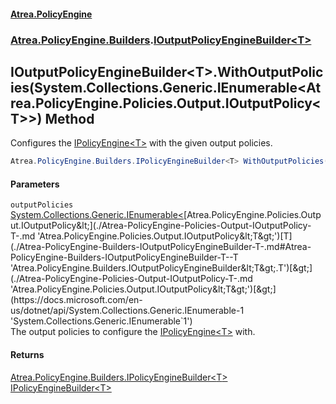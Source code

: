 #### [Atrea.PolicyEngine](./index.md 'index')
### [Atrea.PolicyEngine.Builders](./Atrea-PolicyEngine-Builders.md 'Atrea.PolicyEngine.Builders').[IOutputPolicyEngineBuilder&lt;T&gt;](./Atrea-PolicyEngine-Builders-IOutputPolicyEngineBuilder-T-.md 'Atrea.PolicyEngine.Builders.IOutputPolicyEngineBuilder&lt;T&gt;')
## IOutputPolicyEngineBuilder&lt;T&gt;.WithOutputPolicies(System.Collections.Generic.IEnumerable&lt;Atrea.PolicyEngine.Policies.Output.IOutputPolicy&lt;T&gt;&gt;) Method
Configures the [IPolicyEngine&lt;T&gt;](./Atrea-PolicyEngine-IPolicyEngine-T-.md 'Atrea.PolicyEngine.IPolicyEngine&lt;T&gt;') with the given output policies.  
```csharp
Atrea.PolicyEngine.Builders.IPolicyEngineBuilder<T> WithOutputPolicies(System.Collections.Generic.IEnumerable<Atrea.PolicyEngine.Policies.Output.IOutputPolicy<T>> outputPolicies);
```
#### Parameters
<a name='Atrea-PolicyEngine-Builders-IOutputPolicyEngineBuilder-T--WithOutputPolicies(System-Collections-Generic-IEnumerable-Atrea-PolicyEngine-Policies-Output-IOutputPolicy-T--)-outputPolicies'></a>
`outputPolicies` [System.Collections.Generic.IEnumerable&lt;](https://docs.microsoft.com/en-us/dotnet/api/System.Collections.Generic.IEnumerable-1 'System.Collections.Generic.IEnumerable`1')[Atrea.PolicyEngine.Policies.Output.IOutputPolicy&lt;](./Atrea-PolicyEngine-Policies-Output-IOutputPolicy-T-.md 'Atrea.PolicyEngine.Policies.Output.IOutputPolicy&lt;T&gt;')[T](./Atrea-PolicyEngine-Builders-IOutputPolicyEngineBuilder-T-.md#Atrea-PolicyEngine-Builders-IOutputPolicyEngineBuilder-T--T 'Atrea.PolicyEngine.Builders.IOutputPolicyEngineBuilder&lt;T&gt;.T')[&gt;](./Atrea-PolicyEngine-Policies-Output-IOutputPolicy-T-.md 'Atrea.PolicyEngine.Policies.Output.IOutputPolicy&lt;T&gt;')[&gt;](https://docs.microsoft.com/en-us/dotnet/api/System.Collections.Generic.IEnumerable-1 'System.Collections.Generic.IEnumerable`1')  
The output policies to configure the [IPolicyEngine&lt;T&gt;](./Atrea-PolicyEngine-IPolicyEngine-T-.md 'Atrea.PolicyEngine.IPolicyEngine&lt;T&gt;') with.  
  
#### Returns
[Atrea.PolicyEngine.Builders.IPolicyEngineBuilder&lt;](./Atrea-PolicyEngine-Builders-IPolicyEngineBuilder-T-.md 'Atrea.PolicyEngine.Builders.IPolicyEngineBuilder&lt;T&gt;')[T](./Atrea-PolicyEngine-Builders-IOutputPolicyEngineBuilder-T-.md#Atrea-PolicyEngine-Builders-IOutputPolicyEngineBuilder-T--T 'Atrea.PolicyEngine.Builders.IOutputPolicyEngineBuilder&lt;T&gt;.T')[&gt;](./Atrea-PolicyEngine-Builders-IPolicyEngineBuilder-T-.md 'Atrea.PolicyEngine.Builders.IPolicyEngineBuilder&lt;T&gt;')  
[IPolicyEngineBuilder&lt;T&gt;](./Atrea-PolicyEngine-Builders-IPolicyEngineBuilder-T-.md 'Atrea.PolicyEngine.Builders.IPolicyEngineBuilder&lt;T&gt;')  
